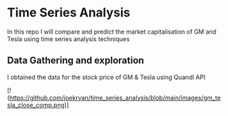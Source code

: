 # Time Series Analysis

In this repo I will compare and predict the market capitalisation of GM and Tesla using time series analysis techniques

## Data Gathering and exploration

I obtained the data for the stock price of GM & Tesla using Quandl API

[!(https://github.com/joekryan/time_series_analysis/blob/main/images/gm_tesla_close_comp.png)]
